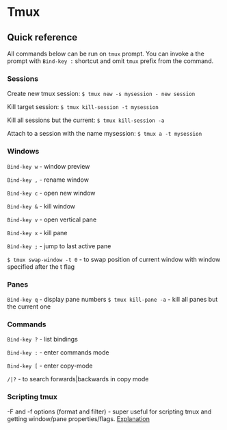 # Tmux

## Quick reference

All commands below can be run on `tmux` prompt. You can invoke a the prompt with
`Bind-key :` shortcut and omit `tmux` prefix from the command.

### Sessions

Create new tmux session:
`$ tmux new -s mysession - new session`

Kill target session:
`$ tmux kill-session -t mysession`

Kill all sessions but the current:
`$ tmux kill-session -a`

Attach to a session with the name mysession:
`$ tmux a -t mysession`

### Windows

`Bind-key w` - window preview

`Bind-key ,` - rename window

`Bind-key c` - open new window

`Bind-key &` - kill window

`Bind-key v` - open vertical pane

`Bind-key x` - kill pane

`Bind-key ;` - jump to last active pane

`$ tmux swap-window -t 0` - to swap position of current window with window specified
after the t flag

### Panes

`Bind-key q` - display pane numbers
`$ tmux kill-pane -a` - kill all panes but the current one

### Commands

`Bind-key ?` - list bindings

`Bind-key :` - enter commands mode

`Bind-key [` - enter copy-mode

`/|?` - to search forwards|backwards in copy mode

### Scripting tmux

-F and -f options (format and filter) - super useful for scripting tmux and getting window/pane properties/flags. [Explanation](https://unix.stackexchange.com/questions/712407/how-does-tmux-list-panes-f-filter-work)
